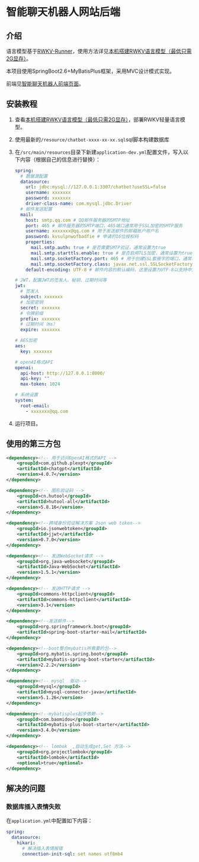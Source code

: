 # 智能聊天机器人网站后端

## 介绍

语言模型基于[RWKV-Runner](https://github.com/josStorer/RWKV-Runner)，使用方法详见[本机搭建RWKV语言模型（最低只需2G显存）](https://insectmk.cn/2024/03/04/tutorial/rwkv-build/)。

本项目使用SpringBoot2.6+MyBatisPlus框架，采用MVC设计模式实现。

前端见[智能聊天机器人前端页面](https://gitee.com/makuning/chatbot-web-ui)。

## 安装教程

1. 查看[本机搭建RWKV语言模型（最低只需2G显存）](https://insectmk.cn/2024/03/04/tutorial/rwkv-build/)，部署RWKV轻量语言模型。
2. 使用最新的`/resource/chatbot-xxxx-xx-xx.sql`sql脚本构建数据库
3. 在`/src/main/resources`目录下新建`application-dev.yml`配置文件，写入以下内容（根据自己的信息进行替换）：

   ```yaml
   spring:
     # 数据源配置
     datasource:
       url: jdbc:mysql://127.0.0.1:3307/chatbot?useSSL=false
       username: xxxxxxx
       password: xxxxxxx
       driver-class-name: com.mysql.jdbc.Driver
     # 邮件发送配置
     mail:
       host: smtp.qq.com # QQ邮件服务器的SMTP地址
       port: 465 # 邮件服务器的SMTP端口，465端口通常用于SSL加密的SMTP服务
       username: xxxxxxx@qq.com # 用于发送邮件的邮箱账户用户名
       password: kvsulpnwofbadfie # 申请的16位授权码
       properties:
         mail.smtp.auth: true # 是否需要SMTP验证，通常设置为true
         mail.smtp.starttls.enable: true # 是否启用TLS加密，通常设置为true以提高安全性
         mail.smtp.socketFactory.port: 465 # 用于创建SSL套接字的端口，通常与SMTP端口相同
         mail.smtp.socketFactory.class: javax.net.ssl.SSLSocketFactory # 用于创建SSL套接字的工厂类
       default-encoding: UTF-8 # 邮件内容的默认编码，这里设置为UTF-8以支持中文等非ASCII字符
   
   # JWT，配置JWT的签发人、秘钥、过期时间等
   jwt:
     # 签发人
     subject: xxxxxxx
     # 加密密钥
     secret: xxxxxxx
     # 令牌前缀
     prefix: xxxxxxx
     # 过期时间（ms）
     expire: xxxxxxx
   
   # AES加密
   aes:
     key: xxxxxxx
   
   # openAI格式API
   openai:
     api-host: http://127.0.0.1:8000/
     api-key: ""
     max-token: 1024
   
   # 系统设置
   system:
     root-email:
       - xxxxxxx@qq.com
   
   ```

4. 运行项目。

## 使用的第三方包

```xml
<dependency><!-- 用于访问OpenAI格式的API -->
    <groupId>com.github.plexpt</groupId>
    <artifactId>chatgpt</artifactId>
    <version>4.0.7</version>
</dependency>

<dependency><!-- 图形验证码 -->
    <groupId>cn.hutool</groupId>
    <artifactId>hutool-all</artifactId>
    <version>5.8.16</version>
</dependency>

<dependency><!--跨域身份验证解决⽅案 Json web token-->
    <groupId>io.jsonwebtoken</groupId>
    <artifactId>jjwt</artifactId>
    <version>0.7.0</version>
</dependency>

<dependency><!-- 发送WebSocket请求 -->
    <groupId>org.java-websocket</groupId>
    <artifactId>Java-WebSocket</artifactId>
    <version>1.5.1</version>
</dependency>

<dependency><!-- 发送HTTP请求 -->
    <groupId>commons-httpclient</groupId>
    <artifactId>commons-httpclient</artifactId>
    <version>3.1</version>
</dependency>

<dependency><!--发送邮件-->
    <groupId>org.springframework.boot</groupId>
    <artifactId>spring-boot-starter-mail</artifactId>
</dependency>

<dependency><!--boot整合mybatis所需要的包-->
    <groupId>org.mybatis.spring.boot</groupId>
    <artifactId>mybatis-spring-boot-starter</artifactId>
    <version>2.2.2</version>
</dependency>

<dependency><!-- mysql  驱动-->
    <groupId>mysql</groupId>
    <artifactId>mysql-connector-java</artifactId>
    <version>5.1.26</version>
</dependency>

<dependency><!--mybatisplus起步依赖-->
    <groupId>com.baomidou</groupId>
    <artifactId>mybatis-plus-boot-starter</artifactId>
    <version>3.4.0</version>
</dependency>

<dependency><!-- lombok  ,自动生成get,Set 方法-->
    <groupId>org.projectlombok</groupId>
    <artifactId>lombok</artifactId>
    <optional>true</optional>
</dependency>
```



## 解决的问题

### 数据库插入表情失败

在`application.yml`中配置如下内容：

```yaml
spring:
  datasource:
    hikari:
      # 解决插入表情报错
      connection-init-sql: set names utf8mb4
```
